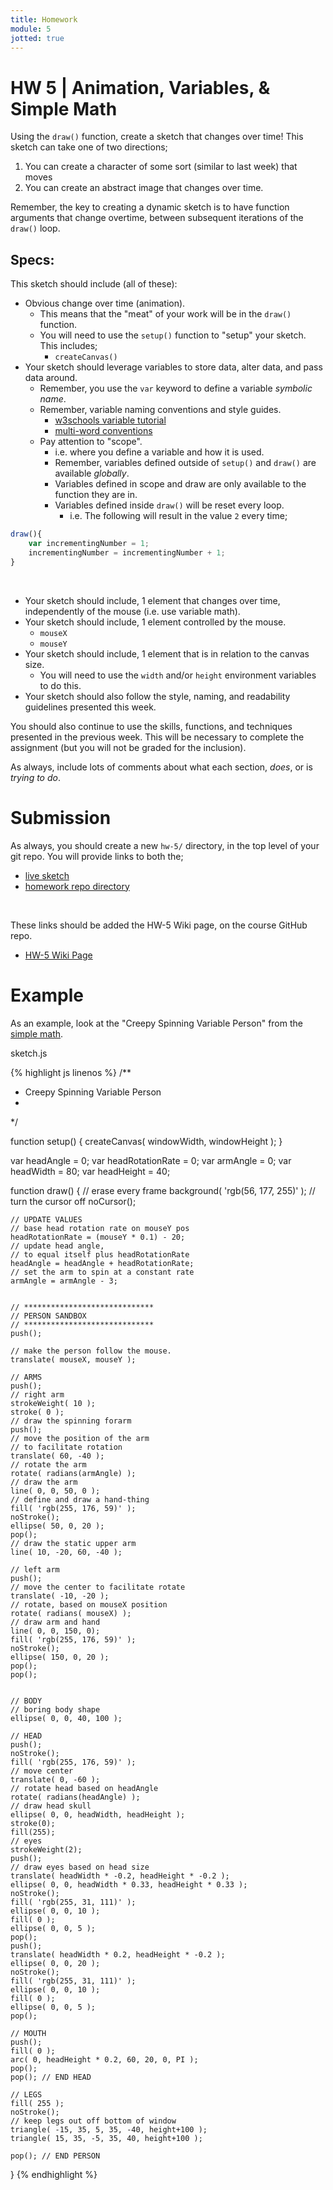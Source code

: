 ```yaml
---
title: Homework
module: 5
jotted: true
---
```


# HW 5 | Animation, Variables, & Simple Math

Using the `draw()` function, create a sketch that changes over time! This sketch can take one of two directions;

1. You can create a character of some sort (similar to last week) that moves
2. You can create an abstract image that changes over time.

Remember, the key to creating a dynamic sketch is to have function arguments that change overtime, between subsequent iterations of the `draw()` loop.

## Specs:

This sketch should include (all of these):

- Obvious change over time (animation).
    - This means that the "meat" of your work will be in the `draw()` function.
    - You will need to use the `setup()` function to "setup" your sketch. This includes;
        - `createCanvas()`
- Your sketch should leverage variables to store data, alter data, and pass data around.
    - Remember, you use the `var` keyword to define a variable _symbolic name_.
    - Remember, variable naming conventions and style guides.
        - [w3schools variable tutorial](https://www.w3schools.com/js/js_variables.asp)
        - [multi-word conventions](http://javascript.info/draft/variable-naming)
    - Pay attention to "scope".
        - i.e. where you define a variable and how it is used.
        - Remember, variables defined outside of `setup()` and `draw()` are available _globally_.
        - Variables defined in scope and draw are only available to the function they are in.
        - Variables defined inside `draw()` will be reset every loop.
            - i.e. The following will result in the value `2` every time;

```javascript
draw(){
    var incrementingNumber = 1;
    incrementingNumber = incrementingNumber + 1;
}
```

<br />

- Your sketch should include, 1 element that changes over time, independently of the mouse (i.e. use variable math).
- Your sketch should include, 1 element controlled by the mouse.
    - `mouseX`
    - `mouseY`
- Your sketch should include, 1 element that is in relation to the canvas size.
    - You will need to use the `width` and/or `height` environment variables to do this.
- Your sketch should also follow the style, naming, and readability guidelines presented this week.

You should also continue to use the skills, functions, and techniques presented in the previous week. This will be necessary to complete the assignment (but you will not be graded for the inclusion).

As always, include lots of comments about what each section, _does_, or is _trying to do_.

# Submission

As always, you should create a new `hw-5/` directory, in the top level of your git repo. You will provide links to both the;

- [live sketch](https://montana-media-arts.github.io/120_CreativeCoding/hwExamples/HW-5/)
- [homework repo directory](https://github.com/Montana-Media-Arts/120_CreativeCoding/tree/master/hwExamples/HW-5)

<br />


These links should be added the HW-5 Wiki page, on the course GitHub repo.

- [HW-5 Wiki Page](https://github.com/Montana-Media-Arts/120_CreativeCoding/wiki/HW-5)

# Example

As an example, look at the "Creepy Spinning Variable Person" from the [simple math]({{site.baseurl}}/modules/week-5/simple-math/).

<div id="code-heading">sketch.js</div>


{% highlight js linenos %}
/**
 * Creepy Spinning Variable Person
 *
 */

function setup() {
    createCanvas( windowWidth, windowHeight );
}

var headAngle = 0;
var headRotationRate = 0;
var armAngle = 0;
var headWidth = 80;
var headHeight = 40;

function draw() {
    // erase every frame
    background( 'rgb(56, 177, 255)' );
    // turn the cursor off
    noCursor();

    // UPDATE VALUES
    // base head rotation rate on mouseY pos
    headRotationRate = (mouseY * 0.1) - 20;
    // update head angle,
    // to equal itself plus headRotationRate
    headAngle = headAngle + headRotationRate;
    // set the arm to spin at a constant rate
    armAngle = armAngle - 3;


    // *****************************
    // PERSON SANDBOX
    // *****************************
    push();

    // make the person follow the mouse.
    translate( mouseX, mouseY );

    // ARMS
    push();
    // right arm
    strokeWeight( 10 );
    stroke( 0 );
    // draw the spinning forarm
    push();
    // move the position of the arm
    // to facilitate rotation
    translate( 60, -40 );
    // rotate the arm
    rotate( radians(armAngle) );
    // draw the arm
    line( 0, 0, 50, 0 );
    // define and draw a hand-thing
    fill( 'rgb(255, 176, 59)' );
    noStroke();
    ellipse( 50, 0, 20 );
    pop();
    // draw the static upper arm
    line( 10, -20, 60, -40 );

    // left arm
    push();
    // move the center to facilitate rotate
    translate( -10, -20 );
    // rotate, based on mouseX position
    rotate( radians( mouseX) );
    // draw arm and hand
    line( 0, 0, 150, 0);
    fill( 'rgb(255, 176, 59)' );
    noStroke();
    ellipse( 150, 0, 20 );
    pop();
    pop();


    // BODY
    // boring body shape
    ellipse( 0, 0, 40, 100 );

    // HEAD
    push();
    noStroke();
    fill( 'rgb(255, 176, 59)' );
    // move center
    translate( 0, -60 );
    // rotate head based on headAngle
    rotate( radians(headAngle) );
    // draw head skull
    ellipse( 0, 0, headWidth, headHeight );
    stroke(0);
    fill(255);
    // eyes
    strokeWeight(2);
    push();
    // draw eyes based on head size
    translate( headWidth * -0.2, headHeight * -0.2 );
    ellipse( 0, 0, headWidth * 0.33, headHeight * 0.33 );
    noStroke();
    fill( 'rgb(255, 31, 111)' );
    ellipse( 0, 0, 10 );
    fill( 0 );
    ellipse( 0, 0, 5 );
    pop();
    push();
    translate( headWidth * 0.2, headHeight * -0.2 );
    ellipse( 0, 0, 20 );
    noStroke();
    fill( 'rgb(255, 31, 111)' );
    ellipse( 0, 0, 10 );
    fill( 0 );
    ellipse( 0, 0, 5 );
    pop();

    // MOUTH
    push();
    fill( 0 );
    arc( 0, headHeight * 0.2, 60, 20, 0, PI );
    pop();
    pop(); // END HEAD

    // LEGS
    fill( 255 );
    noStroke();
    // keep legs out off bottom of window
    triangle( -15, 35, 5, 35, -40, height+100 );
    triangle( 15, 35, -5, 35, 40, height+100 );

    pop(); // END PERSON

}
{% endhighlight %}

<div class="displayed_jotted_example">
    <div id="jotted-demo-3" class="" style="height:800px;"></div>
</div>
<script>
    new Jotted(document.querySelector("#jotted-demo-3"), {
    files: [
        {
            type: "js",
            url:"https://raw.githubusercontent.com/Montana-Media-Arts/120_CreativeCoding/master/hwExamples/HW-5/sketch.js"
        },
        {
            type: "html",
            url:"../../../p5_resources/index.html"
    }],
    // plugins: [ "codemirror", "console" ]
    plugins: [ "codemirror" ]
});
</script>

| [**[ Code Download ]**](https://github.com/Montana-Media-Arts/120_CreativeCoding/raw/master/hwExamples/HW-5/HW-5.zip) | [**[ View on GitHub ]**](https://github.com/Montana-Media-Arts/120_CreativeCoding/raw/master/hwExamples/HW-5/) | [**[ Live Example ]**](https://montana-media-arts.github.io/120_CreativeCoding/hwExamples/HW-5/) |
